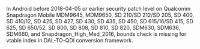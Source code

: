 In Android before 2018-04-05 or earlier security patch level on Qualcomm Snapdragon Mobile MDM9645, MDM9650, SD 210/SD 212/SD 205, SD 400, SD 410/12, SD 425, SD 427, SD 430, SD 435, SD 450, SD 615/16/SD 415, SD 625, SD 650/52, SD 800, SD 808, SD 810, SD 820, SDM630, SDM636, SDM660, and Snapdragon_High_Med_2016, bounds check is missing for vtable index in DAL-TO-QDI conversion framework.
